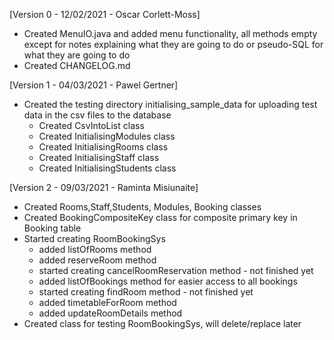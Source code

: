 [Version 0 - 12/02/2021 - Oscar Corlett-Moss]
* Created MenuIO.java and added menu functionality, all methods empty
        except for notes explaining what they are going to do or pseudo-SQL
        for what they are going to do
* Created CHANGELOG.md

[Version 1 - 04/03/2021 - Pawel Gertner]
* Created the testing directory initialising_sample_data
  for uploading test data in the csv files to the database
  * Created CsvIntoList class
  * Created InitialisingModules class
  * Created InitialisingRooms class
  * Created InitialisingStaff class
  * Created InitialisingStudents class
    
[Version 2 - 09/03/2021 - Raminta Misiunaite]
* Created Rooms,Staff,Students, Modules, Booking classes  
* Created BookingCompositeKey class for 
  composite primary key in Booking table
* Started creating RoomBookingSys 
  * added listOfRooms method 
  * added reserveRoom method
  * started creating cancelRoomReservation method - not finished yet 
  * added listOfBookings method for easier access to all bookings 
  * started creating findRoom method - not finished yet 
  * added timetableForRoom method 
  * added updateRoomDetails method 
* Created class for testing RoomBookingSys, will delete/replace later